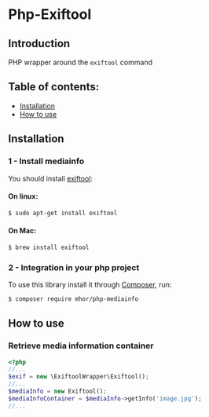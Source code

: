 # Php-Exiftool

## Introduction

PHP wrapper around the `exiftool` command

## Table of contents:
- [Installation](#installation)
- [How to use](#how-to-use)

## Installation

### 1 - Install mediainfo
You should install [exiftool](https://exiftool.org/):

#### On linux:

```bash
$ sudo apt-get install exiftool
```

#### On Mac:

```bash
$ brew install exiftool
```

### 2 - Integration in your php project

To use this library install it through [Composer](https://getcomposer.org/), run:

```bash
$ composer require mhor/php-mediainfo
```

## How to use

### Retrieve media information container
```php
<?php
//...
$exif = new \ExiftoolWrapper\Exiftool();
//...
$mediaInfo = new Exiftool();
$mediaInfoContainer = $mediaInfo->getInfo('image.jpg');
//...
```
